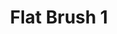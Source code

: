 ---
title: "Flat Brush 1"
price: "520.0" 
desc: "Sintetička četkica"
img_path: "/assets/img/ABT835-1.jpg"
brand: Abteilung
available: true
special_offer: false
new: false
soon: false
cat: "ABTEILUNG-502"
subcat: "ABT-CETKICE"
subsubcat: ""
sifra: "ABT835-1"
---